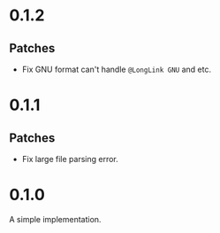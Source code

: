 # 0.1.2

## Patches

- Fix GNU format can't handle `@LongLink GNU` and etc.

# 0.1.1

## Patches

- Fix large file parsing error.

# 0.1.0

A simple implementation.
